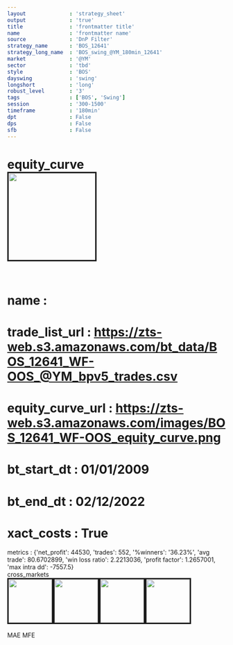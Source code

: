 ```yaml
---
layout              : 'strategy_sheet'
output              : 'true'
title               : 'frontmatter title'
name                : 'frontmatter name'
source              : 'DnP Filter'
strategy_name       : 'BOS_12641'
strategy_long_name  : 'BOS_swing_@YM_180min_12641'
market              : '@YM'
sector              : 'tbd'
style               : 'BOS'
dayswing            : 'swing'
longshort           : 'long'
robust_level        : '3'
tags                : ['BOS', 'Swing']
session             : '300-1500'
timeframe           : '180min'
dpt                 : False
dps                 : False
sfb                 : False
---
```


equity_curve<br>
<img src='https://zts-web.s3.amazonaws.com/images/BOS_12641_WF-OOS_equity_curve.png' alt='' border=3 height=200><br><br>
================
name                : <br>
================
trade_list_url      : https://zts-web.s3.amazonaws.com/bt_data/BOS_12641_WF-OOS_@YM_bpv5_trades.csv<br>
================
equity_curve_url    : https://zts-web.s3.amazonaws.com/images/BOS_12641_WF-OOS_equity_curve.png<br>
================
bt_start_dt         : 01/01/2009<br>
================
bt_end_dt           : 02/12/2022<br>
================
xact_costs          : True<br>
================
metrics             : {'net_profit': 44530, 'trades': 552, '%winners': '36.23%', 'avg trade': 80.6702899, 'win loss ratio': 2.2213036, 'profit factor': 1.2657001, 'max intra dd': -7557.5}<br>
cross_markets<br>
<img src='https://zts-web.s3.amazonaws.com/images/BOS_12641_GrpStress_@NQ_equity_curve.png' alt='' border=3 height=100><img src='https://zts-web.s3.amazonaws.com/images/BOS_12641_GrpStress_@EMD_equity_curve.png' alt='' border=3 height=100><img src='https://zts-web.s3.amazonaws.com/images/BOS_12641_GrpStress_@ES_equity_curve.png' alt='' border=3 height=100><img src='https://zts-web.s3.amazonaws.com/images/BOS_12641_GrpStress_@RTY_equity_curve.png' alt='' border=3 height=100><br><br>
MAE
MFE
